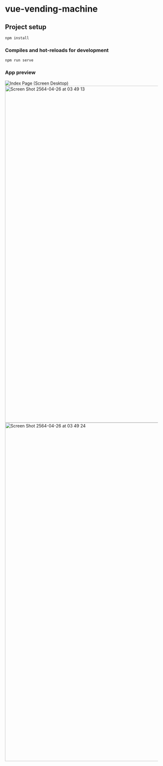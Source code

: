 # vue-vending-machine

## Project setup
```
npm install
```

### Compiles and hot-reloads for development
```
npm run serve
```

### App preview
![Index Page (Screen Desktop)](https://user-images.githubusercontent.com/81974292/116407995-895d9000-a85c-11eb-9699-38399b9b88a6.png)
<img width="1108" alt="Screen Shot 2564-04-26 at 03 49 13" src="https://user-images.githubusercontent.com/81974292/116009206-69eb1b00-a642-11eb-80d0-d634a8b4cc57.png">
<img width="1114" alt="Screen Shot 2564-04-26 at 03 49 24" src="https://user-images.githubusercontent.com/81974292/116009220-7a02fa80-a642-11eb-8177-69376776c3aa.png">
